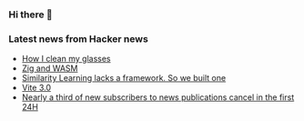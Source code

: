 ### Hi there 👋

<!--
**arashid-sh/arashid-sh** is a ✨ _special_ ✨ repository because its `README.md` (this file) appears on your GitHub profile.

Here are some ideas to get you started:

- 🔭 I’m currently working on ...
- 🌱 I’m currently learning ...
- 👯 I’m looking to collaborate on ...
- 🤔 I’m looking for help with ...
- 💬 Ask me about ...
- 📫 How to reach me: ...
- 😄 Pronouns: ...
- ⚡ Fun fact: ...
-->

### Latest news from Hacker news
<!-- BLOG-POST-LIST:START -->
- [How I clean my glasses](https://tratt.net/laurie/blog/2022/how_i_clean_my_glasses.html)
- [Zig and WASM](https://observablehq.com/@yurivish/zig-wasm)
- [Similarity Learning lacks a framework. So we built one](https://blog.qdrant.tech/similarity-learning-lacks-a-framework-so-we-built-one-f6f09333efa1?gi=9b1473587394)
- [Vite 3.0](https://vitejs.dev/blog/announcing-vite3.html)
- [Nearly a third of new subscribers to news publications cancel in the first 24H](https://www.niemanlab.org/2022/07/nearly-a-third-of-new-subscribers-to-news-publications-cancel-in-the-first-24-hours/)
<!-- BLOG-POST-LIST:END -->
